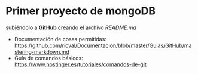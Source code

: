 # Primer proyecto de mongoDB
subiéndolo a **GitHub**
creando el archivo *README.md*
* Documentación de cosas permitidas: https://github.com/ricval/Documentacion/blob/master/Guias/GitHub/mastering-markdown.md
* Guía de comandos básicos: https://www.hostinger.es/tutoriales/comandos-de-git